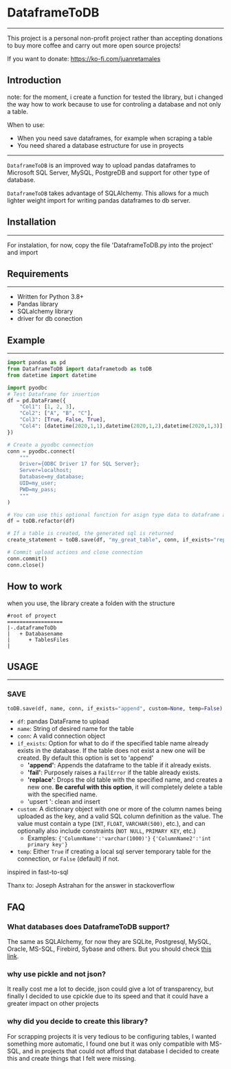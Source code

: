 # DataframeToDB

_____

This project is a personal non-profit project rather than accepting donations to buy more coffee and carry out more open source projects! 

If you want to donate:  https://ko-fi.com/juanretamales

## Introduction

note: for the moment, i create a function for tested the library, but i changed the way how to work because to use for controling a database and not only a table.

When to use:

- When you need save dataframes, for example when scraping a table
- You need shared a database estructure for use in proyects

___

`DataframeToDB` is an improved way to upload pandas dataframes to Microsoft SQL Server, MySQL, PostgreDB and support for other type of database.

`DataframeToDB` takes advantage of  SQLAlchemy. This allows for a much lighter weight import for writing  pandas dataframes to db server. 

## Installation

____

For instalation, for now, copy the file 'DataframeToDB.py into the project' and import

## Requirements

______

- Written for Python 3.8+
- Pandas library
- SQLalchemy library
- driver for db conection

## Example

___

```python
import pandas as pd
from DataframeToDB import dataframetodb as toDB
from datetime import datetime

import pyodbc
# Test Dataframe for insertion
df = pd.DataFrame({
    "Col1": [1, 2, 3],
    "Col2": ["A", "B", "C"],
    "Col3": [True, False, True],
    "Col4": [datetime(2020,1,1),datetime(2020,1,2),datetime(2020,1,3)]
})

# Create a pyodbc connection
conn = pyodbc.connect(
    """
    Driver={ODBC Driver 17 for SQL Server};
    Server=localhost;
    Database=my_database;
    UID=my_user;
    PWD=my_pass;
    """
)

# You can use this optional function for asign type data to dataframe and use the best way the library
df = toDB.refactor(df)

# If a table is created, the generated sql is returned
create_statement = toDB.save(df, "my_great_table", conn, if_exists="replace", custom={"Col1":"INT PRIMARY KEY"}, temp=False)

# Commit upload actions and close connection
conn.commit()
conn.close()

```

## How to work

when you use, the library create a folden with the structure

```
#root of proyect
==================
|-.dataframeToDb
|   + Databasename
|      + TablesFiles
|
```



## USAGE

___

### SAVE

```python
toDB.save(df, name, conn, if_exists="append", custom=None, temp=False)
```

* ```df```: pandas DataFrame to upload
* ```name```: String of desired name for the table
* ```conn```: A valid connection object
* ```if_exists```: Option for what to do if the specified table name already exists in the database. If the table does not exist a new one will be created. By default this option is set to 'append'
  * __'append'__: Appends the dataframe to the table if it already exists.
  * __'fail'__: Purposely raises a `FailError` if the table already exists.
  * __'replace'__: Drops the old table with the specified name, and creates a new one. **Be careful with this option**, it will completely delete a table with the specified name.
  * 'upsert ': clean and insert
* ```custom```: A dictionary object with one or more of the column names being uploaded as the key, and a valid SQL column definition as the value. The value must contain a type (`INT`, `FLOAT`, `VARCHAR(500)`, etc.), and can optionally also include constraints (`NOT NULL`, `PRIMARY KEY`, etc.)
  * Examples: 
  `{'ColumnName':'varchar(1000)'}` 
  `{'ColumnName2':'int primary key'}`
* ```temp```: Either `True` if creating a local sql server temporary table for the connection, or `False` (default) if not.

inspired in fast-to-sql

Thanx to:
Joseph Astrahan for the answer in stackoverflow 





## FAQ

### What databases does DataframeToDB support? 

The same as SQLAlchemy, for now they are SQLite, Postgresql, MySQL, Oracle, MS-SQL, Firebird, Sybase and others. But you should check [this link](https://www.sqlalchemy.org/features.html). 

### why use pickle and not json?

It really cost me a lot to decide, json could give a lot of transparency, but finally I decided to use cpickle due to its speed and that it could have a greater impact on other projects 

### why did you decide to create this library? 

For scrapping projects it is very tedious to be configuring tables, I wanted something more automatic, I found one but it was only compatible with MS-SQL, and in projects that could not afford that database I decided to create this and create things that I felt were missing. 